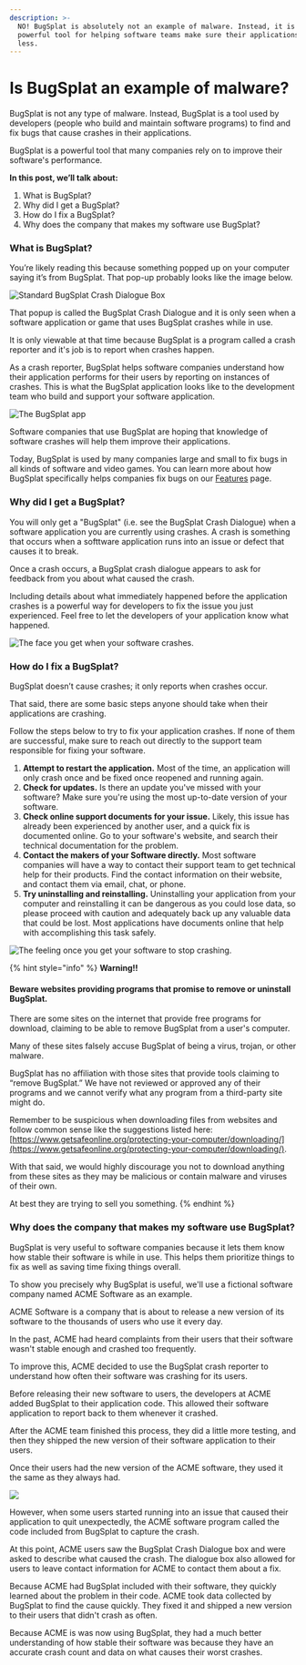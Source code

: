 ```yaml
---
description: >-
  NO! BugSplat is absolutely not an example of malware. Instead, it is a
  powerful tool for helping software teams make sure their applications crash
  less.
---
```


# Is BugSplat an example of malware?

BugSplat is not any type of malware. Instead, BugSplat is a tool used by developers \(people who build and maintain software programs\) to find and fix bugs that cause crashes in their applications.

BugSplat is a powerful tool that many companies rely on to improve their software's performance.

**In this post, we’ll talk about:**

1. What is BugSplat?
2. Why did I get a BugSplat?
3. How do I fix a BugSplat?
4. Why does the company that makes my software use BugSplat?

### What is BugSplat?

You’re likely reading this because something popped up on your computer saying it’s from BugSplat. That pop-up probably looks like the image below.

![Standard BugSplat Crash Dialogue Box](http://localhost:3000/assets/img/brands/crash-dialogs/bugsplat-dialog.png)

That popup is called the BugSplat Crash Dialogue and it is only seen when a software application or game that uses BugSplat crashes while in use.

It is only viewable at that time because BugSplat is a program called a crash reporter and it's job is to report when crashes happen.

As a crash reporter, BugSplat helps software companies understand how their application performs for their users by reporting on instances of crashes.  This is what the BugSplat application looks like to the development team who build and support your software application.

![The BugSplat app](../../../.gitbook/assets/what-developers-see-in-bs.gif)



Software companies that use BugSplat are hoping that knowledge of software crashes will help them improve their applications.

Today, BugSplat is used by many companies large and small to fix bugs in all kinds of software and video games. You can learn more about how BugSplat specifically helps companies fix bugs on our [Features](http://localhost:3000/features/) page.

### Why did I get a BugSplat? <a id="why_did_i_get_bugsplat"></a>

You will only get a "BugSplat" \(i.e. see the BugSplat Crash Dialogue\) when a software application you are currently using crashes. A crash is something that occurs when a softtware application runs into an issue or defect that causes it to break.

Once a crash occurs, a BugSplat crash dialogue appears to ask for feedback from you about what caused the crash.

Including details about what immediately happened before the application crashes is a powerful way for developers to fix the issue you just experienced. Feel free to let the developers of your application know what happened.

![The face you get when your software crashes.](http://localhost:3000/assets/img/blog/man-actively-getting-a-bugsplat.jpg)

### How do I fix a BugSplat? <a id="how_to_fix_bugsplat"></a>

BugSplat doesn’t cause crashes; it only reports when crashes occur.

That said, there are some basic steps anyone should take when their applications are crashing.

Follow the steps below to try to fix your application crashes. If none of them are successful, make sure to reach out directly to the support team responsible for fixing your software.

1. **Attempt to restart the application.** Most of the time, an application will only crash once and be fixed once reopened and running again.
2. **Check for updates.** Is there an update you've missed with your software? Make sure you're using the most up-to-date version of your software.
3. **Check online support documents for your issue.** Likely, this issue has already been experienced by another user, and a quick fix is documented online. Go to your software's website, and search their technical documentation for the problem.
4. **Contact the makers of your Software directly.** Most software companies will have a way to contact their support team to get technical help for their products. Find the contact information on their website, and contact them via email, chat, or phone.
5. **Try uninstalling and reinstalling.** Uninstalling your application from your computer and reinstalling it can be dangerous as you could lose data, so please proceed with caution and adequately back up any valuable data that could be lost. Most applications have documents online that help with accomplishing this task safely.

![The feeling once you get your software to stop crashing.](http://localhost:3000/assets/img/docs/feeling-once-software-fixed.jpg)

{% hint style="info" %}
**Warning!!**

#### Beware websites providing programs that promise to remove or uninstall BugSplat.

There are some sites on the internet that provide free programs for download, claiming to be able to remove BugSplat from a user's computer.

Many of these sites falsely accuse BugSplat of being a virus, trojan, or other malware.

BugSplat has no affiliation with those sites that provide tools claiming to “remove BugSplat.” We have not reviewed or approved any of their programs and we cannot verify what any program from a third-party site might do.

Remember to be suspicious when downloading files from websites and follow common sense like the suggestions listed here: [https://www.getsafeonline.org/protecting-your-computer/downloading/](https://www.getsafeonline.org/protecting-your-computer/downloading/).

With that said, we would highly discourage you not to download anything from these sites as they may be malicious or contain malware and viruses of their own.

At best they are trying to sell you something.
{% endhint %}

### Why does the company that makes my software use BugSplat? <a id="why_do_people_use_bugsplat"></a>

BugSplat is very useful to software companies because it lets them know how stable their software is while in use. This helps them prioritize things to fix as well as saving time fixing things overall.

To show you precisely why BugSplat is useful, we'll use a fictional software company named ACME Software as an example.

ACME Software is a company that is about to release a new version of its software to the thousands of users who use it every day.

In the past, ACME had heard complaints from their users that their software wasn't stable enough and crashed too frequently.

To improve this, ACME decided to use the BugSplat crash reporter to understand how often their software was crashing for its users.

Before releasing their new software to users, the developers at ACME added BugSplat to their application code. This allowed their software application to report back to them whenever it crashed.

After the ACME team finished this process, they did a little more testing, and then they shipped the new version of their software application to their users.

Once their users had the new version of the ACME software, they used it the same as they always had.

![](http://localhost:3000/assets/img/docs/egg-heads-using-bugsplat.jpg)

However, when some users started running into an issue that caused their application to quit unexpectedly, the ACME software program called the code included from BugSplat to capture the crash.

At this point, ACME users saw the BugSplat Crash Dialogue box and were asked to describe what caused the crash. The dialogue box also allowed for users to leave contact information for ACME to contact them about a fix.

Because ACME had BugSplat included with their software, they quickly learned about the problem in their code. ACME took data collected by BugSplat to find the cause quickly. They fixed it and shipped a new version to their users that didn't crash as often.

Because ACME is was now using BugSplat, they had a much better understanding of how stable their software was because they have an accurate crash count and data on what causes their worst crashes.  



